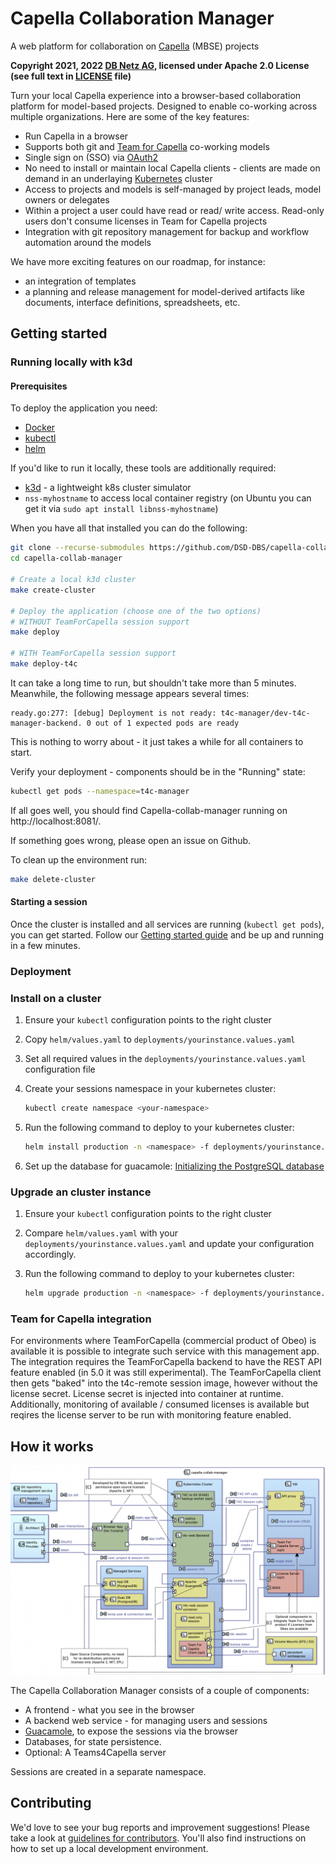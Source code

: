 # Capella Collaboration Manager

A web platform for collaboration on [Capella](https://www.eclipse.org/capella/)
(MBSE) projects

**Copyright 2021, 2022 [DB Netz AG](https://fahrweg.dbnetze.com/),
licensed under Apache 2.0 License (see full text in [LICENSE](./LICENSE) file)**

Turn your local Capella experience into a browser-based collaboration platform for
model-based projects. Designed to enable co-working across multiple organizations.
Here are some of the key features:

* Run Capella in a browser
* Supports both git and [Team for Capella](https://www.obeosoft.com/en/team-for-capella)
  co-working models
* Single sign on (SSO) via [OAuth2](https://oauth.net/2/)
* No need to install or maintain local Capella clients - clients are made on demand in
  an underlaying [Kubernetes](https://kubernetes.io/) cluster
* Access to projects and models is self-managed by project leads, model owners or
  delegates
* Within a project a user could have read or read/ write access. Read-only users don't
  consume licenses in Team for Capella projects
* Integration with git repository management for backup and workflow automation around
  the models

We have more exciting features on our roadmap, for instance:

* an integration of templates
* a planning and release management for model-derived artifacts like documents,
  interface definitions, spreadsheets, etc.

## Getting started

### Running locally with k3d

#### Prerequisites

To deploy the application you need:

* [Docker](https://docs.docker.com/engine/install/ubuntu/)
* [kubectl](https://kubernetes.io/docs/tasks/tools/install-kubectl-linux/)
* [helm](https://helm.sh/docs/intro/install/)

If you'd like to run it locally, these tools are additionally required:

* [k3d](https://k3d.io/) - a lightweight k8s cluster simulator
* `nss-myhostname` to access local container registry
  (on Ubuntu you can get it via `sudo apt install libnss-myhostname`)

When you have all that installed you can do the following:

```zsh
git clone --recurse-submodules https://github.com/DSD-DBS/capella-collab-manager.git
cd capella-collab-manager

# Create a local k3d cluster
make create-cluster

# Deploy the application (choose one of the two options)
# WITHOUT TeamForCapella session support
make deploy

# WITH TeamForCapella session support
make deploy-t4c
```

It can take a long time to run, but shouldn't take more than 5 minutes. Meanwhile, the following message appears several times:

```text
ready.go:277: [debug] Deployment is not ready: t4c-manager/dev-t4c-manager-backend. 0 out of 1 expected pods are ready
```

This is nothing to worry about - it just takes a while for all containers to start.

Verify your deployment - components should be in the "Running" state:

```zsh
kubectl get pods --namespace=t4c-manager
```

If all goes well, you should find Capella-collab-manager running on http://localhost:8081/.

If something goes wrong, please open an issue on Github.

To clean up the environment run:

```zsh
make delete-cluster
```

#### Starting a session

Once the cluster is installed and all services are running (`kubectl get pods`), you can
get started. Follow our [Getting started guide](docs/getting_started/getting_started.md) and be up and
running in a few minutes.

### Deployment

### Install on a cluster

1. Ensure your `kubectl` configuration points to the right cluster
2. Copy `helm/values.yaml` to `deployments/yourinstance.values.yaml`
3. Set all required values in the `deployments/yourinstance.values.yaml` configuration file
4. Create your sessions namespace in your kubernetes cluster:

    ```sh
    kubectl create namespace <your-namespace>
    ```

5. Run the following command to deploy to your kubernetes cluster:

    ```sh
    helm install production -n <namespace> -f deployments/yourinstance.values.yaml helm
    ```

6. Set up the database for guacamole: [Initializing the PostgreSQL database](https://guacamole.apache.org/doc/gug/guacamole-docker.html#initializing-the-postgresql-database)

### Upgrade an cluster instance

1. Ensure your `kubectl` configuration points to the right cluster
2. Compare `helm/values.yaml` with your `deployments/yourinstance.values.yaml` and update your configuration accordingly.
3. Run the following command to deploy to your kubernetes cluster:

    ```sh
    helm upgrade production -n <namespace> -f deployments/yourinstance.values.yaml helm
    ```

### Team for Capella integration

For environments where TeamForCapella (commercial product of Obeo) is available it is possible to integrate such service with this management app. The integration requires the TeamForCapella backend to have the REST API feature enabled (in 5.0 it was still experimental). The TeamForCapella client then gets "baked" into the t4c-remote session image, however without the license secret. License secret is injected into container at runtime. Additionally, monitoring of available / consumed licenses is available but reqires the license server to be run with monitoring feature enabled.

## How it works

![Capella Collab Manager architecture](docs/architecture.png)

The Capella Collaboration Manager consists of a couple of components:

* A frontend - what you see in the browser
* A backend web service - for managing users and sessions
* [Guacamole](https://guacamole.apache.org/), to expose the sessions via the browser
* Databases, for state persistence.
* Optional: A Teams4Capella server

Sessions are created in a separate namespace.

## Contributing

We'd love to see your bug reports and improvement suggestions! Please take a look at
[guidelines for contributors](CONTRIBUTING.md).
You'll also find instructions on how to set up a local development environment.
